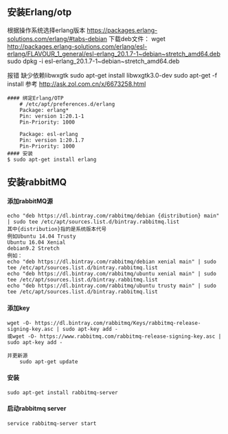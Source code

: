
## 安装Erlang/otp
根据操作系统选择erlang版本
https://packages.erlang-solutions.com/erlang/#tabs-debian
下载deb文件：
wget http://packages.erlang-solutions.com/erlang/esl-erlang/FLAVOUR_1_general/esl-erlang_20.1.7-1~debian~stretch_amd64.deb
sudo dpkg -i  esl-erlang_20.1.7-1~debian~stretch_amd64.deb

报错 
缺少依赖libwxgtk
sudo apt-get install libwxgtk3.0-dev
sudo apt-get -f install 
参考 http://ask.zol.com.cn/x/6673258.html 


	#### 绑定Erlang/OTP
		# /etc/apt/preferences.d/erlang
		Package: erlang*
		Pin: version 1:20.1-1
		Pin-Priority: 1000

		Package: esl-erlang
		Pin: version 1:20.1.7
		Pin-Priority: 1000
	#### 安装
	$ sudo apt-get install erlang


## 安装rabbitMQ
#### 添加rabbitMQ源
	echo "deb https://dl.bintray.com/rabbitmq/debian {distribution} main" | sudo tee /etc/apt/sources.list.d/bintray.rabbitmq.list
	其中{distribution}指的是系统版本代号
	例如Ubuntu 14.04 Trusty 
	Ubuntu 16.04 Xenial 
	debian9.2 Stretch
	例如：
	echo "deb https://dl.bintray.com/rabbitmq/debian xenial main" | sudo tee /etc/apt/sources.list.d/bintray.rabbitmq.list
	echo "deb https://dl.bintray.com/rabbitmq/ubuntu xenial main" | sudo tee /etc/apt/sources.list.d/bintray.rabbitmq.list
	echo "deb https://dl.bintray.com/rabbitmq/ubuntu trusty main" | sudo tee /etc/apt/sources.list.d/bintray.rabbitmq.list
#### 添加key
	wget -O- https://dl.bintray.com/rabbitmq/Keys/rabbitmq-release-signing-key.asc | sudo apt-key add -
	或wget -O- https://www.rabbitmq.com/rabbitmq-release-signing-key.asc | sudo apt-key add -

	并更新源
		sudo apt-get update	
#### 安装
	sudo apt-get install rabbitmq-server
	
#### 启动rabbitmq server
	service rabbitmq-server start
	
	